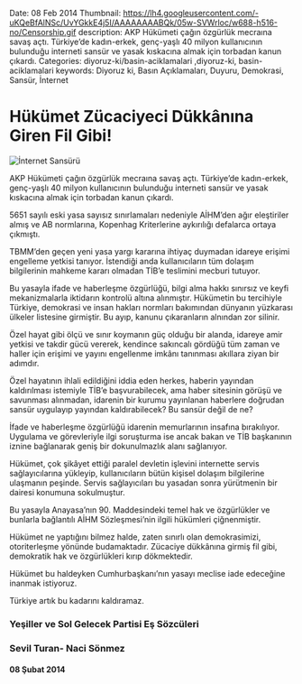 Date: 08 Feb 2014
Thumbnail: https://lh4.googleusercontent.com/-uKQeBfAlNSc/UvYGkkE4j5I/AAAAAAAABQk/05w-SVWrloc/w688-h516-no/Censorship.gif
description: AKP Hükümeti çağın özgürlük mecraına savaş açtı. Türkiye’de kadın-erkek, genç-yaşlı 40 milyon kullanıcının bulunduğu interneti sansür ve yasak kıskacına almak için torbadan kanun çıkardı.
Categories: diyoruz-ki/basin-aciklamalari ,diyoruz-ki, basin-aciklamalari
keywords: Diyoruz ki, Basın Açıklamaları, Duyuru, Demokrasi, Sansür, İnternet

# Hükümet Zücaciyeci Dükkânına Giren Fil Gibi!

![İnternet Sansürü](https://lh4.googleusercontent.com/-uKQeBfAlNSc/UvYGkkE4j5I/AAAAAAAABQk/05w-SVWrloc/w688-h516-no/Censorship.gif)

AKP Hükümeti çağın özgürlük mecraına savaş açtı. Türkiye’de kadın-erkek, genç-yaşlı 40 milyon kullanıcının bulunduğu interneti sansür ve yasak kıskacına almak için torbadan kanun çıkardı.

5651 sayılı eski yasa sayısız sınırlamaları nedeniyle AİHM’den ağır eleştiriler almış ve AB normlarına, Kopenhag Kriterlerine aykırılığı defalarca ortaya çıkmıştı.

TBMM’den geçen yeni yasa yargı kararına ihtiyaç duymadan idareye erişimi engelleme yetkisi tanıyor. İstendiği anda kullanıcıların tüm dolaşım bilgilerinin mahkeme kararı olmadan TİB’e teslimini mecburi tutuyor.

Bu yasayla ifade ve haberleşme özgürlüğü, bilgi alma hakkı sınırsız ve keyfi mekanizmalarla iktidarın kontrolü altına alınmıştır. Hükümetin bu tercihiyle Türkiye, demokrasi ve insan hakları normları bakımından dünyanın yüzkarası ülkeler listesine girmiştir. Bu ayıp, kanunu çıkaranların alnından zor silinir.

Özel hayat gibi ölçü ve sınır koymanın güç olduğu bir alanda, idareye amir yetkisi ve takdir gücü vererek, kendince sakıncalı gördüğü tüm zaman ve haller için erişimi ve yayını engellenme imkânı tanınması akıllara ziyan bir adımdır.

Özel hayatının ihlali edildiğini iddia eden herkes, haberin yayından kaldırılması istemiyle TİB’e başvurabilecek, ama haber sitesinin görüşü ve savunması alınmadan, idarenin bir kurumu yayınlanan haberlere doğrudan sansür uygulayıp yayından kaldırabilecek? Bu sansür değil de ne?

İfade ve haberleşme özgürlüğü idarenin memurlarının insafına bırakılıyor. Uygulama ve görevleriyle ilgi soruşturma ise ancak bakan ve TİB başkanının iznine bağlanarak geniş bir dokunulmazlık alanı sağlanıyor.

Hükümet, çok şikâyet ettiği paralel devletin işlevini internette servis sağlayıcılarına yükleyip, kullanıcıların bütün kişisel dolaşım bilgilerine ulaşmanın peşinde. Servis sağlayıcıları bu yasadan sonra yürütmenin bir dairesi konumuna sokulmuştur.

Bu yasayla Anayasa’nın 90. Maddesindeki temel hak ve özgürlükler ve bunlarla bağlantılı AİHM Sözleşmesi’nin ilgili hükümleri çiğnenmiştir.

Hükümet ne yaptığını bilmez halde, zaten sınırlı olan demokrasimizi, otoriterleşme yönünde budamaktadır. Zücaciye dükkânına girmiş fil gibi, demokratik hak ve özgürlükleri kırıp dökmektedir.

Hükümet bu haldeyken Cumhurbaşkanı’nın yasayı meclise iade edeceğine inanmak istiyoruz.

Türkiye artık bu kadarını kaldıramaz.

 
### Yeşiller ve Sol Gelecek Partisi Eş Sözcüleri
### Sevil Turan- Naci Sönmez


#### 08 Şubat 2014
